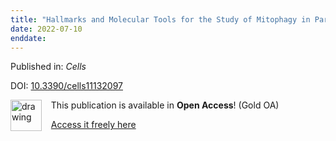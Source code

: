 ```yaml
---
title: "Hallmarks and Molecular Tools for the Study of Mitophagy in Parkinson's Disease."
date: 2022-07-10
enddate:
---
```


Published in: *Cells*

DOI: [10.3390/cells11132097](https://doi.org/10.3390/cells11132097)

<img src="https://upload.wikimedia.org/wikipedia/commons/thumb/7/77/Open_Access_logo_PLoS_transparent.svg/800px-Open_Access_logo_PLoS_transparent.svg.png" alt="drawing" width="50" align="left"/> &nbsp;&nbsp;&nbsp;This publication is available in **Open Access**! (Gold OA)

&nbsp;&nbsp;&nbsp;<a href="https://www.mdpi.com/2073-4409/11/13/2097/pdf?version=1656753745">Access it freely here</a>

